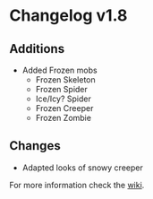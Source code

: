 # Changelog v1.8

## Additions
- Added Frozen mobs
  - Frozen Skeleton
  - Frozen Spider
  - Ice/Icy? Spider
  - Frozen Creeper
  - Frozen Zombie

## Changes
- Adapted looks of snowy creeper

For more information check the [wiki](https://www.nemonotfound.com/minecraft-mods/nemos-creatures).